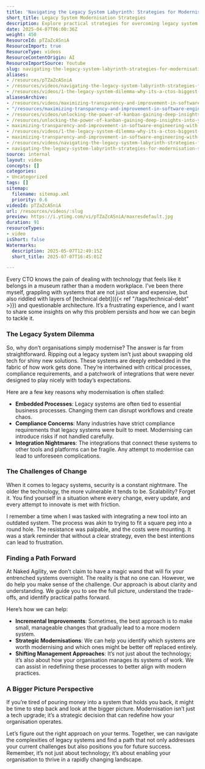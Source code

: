 ```yaml
---
title: 'Navigating the Legacy System Labyrinth: Strategies for Modernisation Success'
short_title: Legacy System Modernisation Strategies
description: Explore practical strategies for overcoming legacy system challenges, addressing technical debt, compliance, integration, and guiding effective modernisation decisions.
date: 2025-04-07T06:00:36Z
weight: 450
ResourceId: pTZaZcASniA
ResourceImport: true
ResourceType: videos
ResourceContentOrigin: AI
ResourceImportSource: Youtube
slug: navigating-the-legacy-system-labyrinth-strategies-for-modernisation-success
aliases:
- /resources/pTZaZcASniA
- /resources/videos/navigating-the-legacy-system-labyrinth-strategies-for-modernisation-success
- /resources/videos/1-the-legacy-system-dilemma-why-its-a-ctos-biggest-headache
aliasesArchive:
- /resources/videos/maximizing-transparency-and-improvement-in-software-engineering-with-kanban
- "/resources/maximizing-transparency-and-improvement-in-software-engineering-with-kanban-\U0001F680"
- /resources/videos/unlocking-the-power-of-kanban-gaining-deep-insights-into-your-software-engineering-processes
- /resources/unlocking-the-power-of-kanban-gaining-deep-insights-into-your-software-engineering-processes
- maximizing-transparency-and-improvement-in-software-engineering-with-kanban-Psc6nDD7Q9g
- /resources/videos/1-the-legacy-system-dilemma-why-its-a-ctos-biggest-headache
- maximizing-transparency-and-improvement-in-software-engineering-with-kanban
- /resources/videos/navigating-the-legacy-system-labyrinth-strategies-for-modernisation-success
- navigating-the-legacy-system-labyrinth-strategies-for-modernisation-success
source: internal
layout: video
concepts: []
categories:
- Uncategorized
tags: []
sitemap:
  filename: sitemap.xml
  priority: 0.6
videoId: pTZaZcASniA
url: /resources/videos/:slug
preview: https://i.ytimg.com/vi/pTZaZcASniA/maxresdefault.jpg
duration: 91
resourceTypes:
- video
isShort: false
Watermarks:
  description: 2025-05-07T12:49:15Z
  short_title: 2025-07-07T16:45:01Z

---
```

Every CTO knows the pain of dealing with technology that feels like it belongs in a museum rather than a modern workplace. I’ve been there myself, grappling with systems that are not just slow and expensive, but also riddled with layers of [technical debt]({{< ref "/tags/technical-debt" >}}) and questionable architecture. It’s a frustrating experience, and I want to share some insights on why this problem persists and how we can begin to tackle it.

### The Legacy System Dilemma

So, why don’t organisations simply modernise? The answer is far from straightforward. Ripping out a legacy system isn’t just about swapping old tech for shiny new solutions. These systems are deeply embedded in the fabric of how work gets done. They’re intertwined with critical processes, compliance requirements, and a patchwork of integrations that were never designed to play nicely with today’s expectations.

Here are a few key reasons why modernisation is often stalled:

- **Embedded Processes**: Legacy systems are often tied to essential business processes. Changing them can disrupt workflows and create chaos.
- **Compliance Concerns**: Many industries have strict compliance requirements that legacy systems were built to meet. Modernising can introduce risks if not handled carefully.
- **Integration Nightmares**: The integrations that connect these systems to other tools and platforms can be fragile. Any attempt to modernise can lead to unforeseen complications.

### The Challenges of Change

When it comes to legacy systems, security is a constant nightmare. The older the technology, the more vulnerable it tends to be. Scalability? Forget it. You find yourself in a situation where every change, every update, and every attempt to innovate is met with friction. 

I remember a time when I was tasked with integrating a new tool into an outdated system. The process was akin to trying to fit a square peg into a round hole. The resistance was palpable, and the costs were mounting. It was a stark reminder that without a clear strategy, even the best intentions can lead to frustration.

### Finding a Path Forward

At Naked Agility, we don’t claim to have a magic wand that will fix your entrenched systems overnight. The reality is that no one can. However, we do help you make sense of the challenge. Our approach is about clarity and understanding. We guide you to see the full picture, understand the trade-offs, and identify practical paths forward.

Here’s how we can help:

- **Incremental Improvements**: Sometimes, the best approach is to make small, manageable changes that gradually lead to a more modern system.
- **Strategic Modernisations**: We can help you identify which systems are worth modernising and which ones might be better off replaced entirely.
- **Shifting Management Approaches**: It’s not just about the technology; it’s also about how your organisation manages its systems of work. We can assist in redefining these processes to better align with modern practices.

### A Bigger Picture Perspective

If you’re tired of pouring money into a system that holds you back, it might be time to step back and look at the bigger picture. Modernisation isn’t just a tech upgrade; it’s a strategic decision that can redefine how your organisation operates. 

Let’s figure out the right approach on your terms. Together, we can navigate the complexities of legacy systems and find a path that not only addresses your current challenges but also positions you for future success. Remember, it’s not just about technology; it’s about enabling your organisation to thrive in a rapidly changing landscape.
